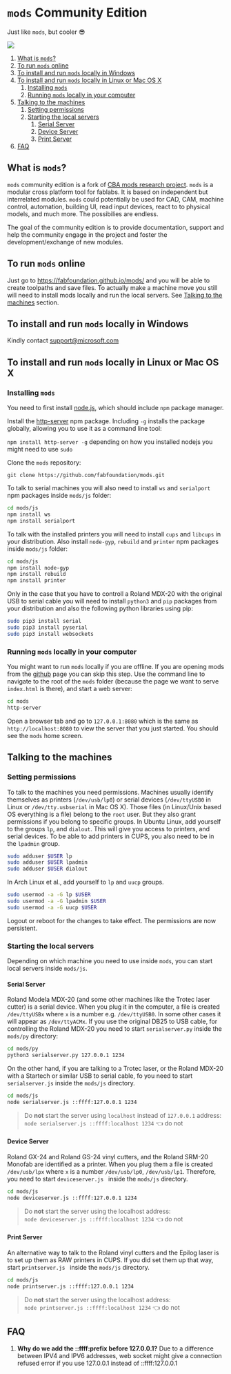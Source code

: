 # `mods` Community Edition

Just like `mods`, but cooler :sunglasses:

![](mods.png)

1. [What is `mods`?](#what-is-mods)
2. [To run `mods` online](#to-run-mods-online)
3. [To install and run `mods` locally in Windows](#to-install-and-run-mods-locally-in-windows)
4. [To install and run `mods` locally in Linux or Mac OS X](#to-install-and-run-mods-locally-in-linux-or-mac-os-x)
   1. [Installing `mods`](#installing-mods)
   2. [Running `mods` locally in your computer](#running-mods-locally-in-your-computer)
5. [Talking to the machines](#talking-to-the-machines)
   1. [Setting permissions](#setting-permissions)
   2. [Starting the local servers](#starting-the-local-servers)
      1. [Serial Server](#serial-server)
      2. [Device Server](#device-server)
      3. [Print Server](#print-server)
6. [FAQ](#faq)

## What is `mods`?

`mods` community edition is a fork of [CBA mods research project](https://gitlab.cba.mit.edu/pub/mods). `mods` is a modular cross platform tool for fablabs. It is based on independent but interrelated modules. `mods` could potentially be used for CAD, CAM, machine control, automation, building UI, read input devices, react to to physical models, and much more. The possibilies are endless.

The goal of the community edition is to provide documentation, support and help the community engage in the project and foster the development/exchange of new modules.

## To run `mods` online

Just go to https://fabfoundation.github.io/mods/ and you will be able to create toolpaths and save files. To actually make a machine move you still will need to install mods locally and run the local servers. See [Talking to the machines](#talking-to-the-machines) section.

## To install and run `mods` locally in Windows

Kindly contact support@microsoft.com

## To install and run `mods` locally in Linux or Mac OS X

### Installing `mods`

You need to first install [node.js](https://docs.npmjs.com/getting-started/installing-node), which should include `npm` package manager.

Install the [http-server](https://www.npmjs.com/package/http-server) npm package. Including `-g` installs the package globally, allowing you to use it as a command line tool:

`npm install http-server -g` depending on how you installed nodejs you might need to use `sudo`

Clone the `mods` repository:

`git clone https://github.com/fabfoundation/mods.git`

To talk to serial machines you will also need to install `ws` and `serialport` npm packages inside `mods/js` folder:

```bash
cd mods/js
npm install ws
npm install serialport
```

To talk with the installed printers you will need to install `cups` and `libcups` in your distribution. Also install `node-gyp`, `rebuild` and `printer` npm packages inside `mods/js` folder:

```bash
cd mods/js
npm install node-gyp
npm install rebuild
npm install printer
```

Only in the case that you have to controll a Roland MDX-20 with the original USB to serial cable you will need to install `python3` and `pip` packages from your distribution and also the following python libraries using pip:

```bash
sudo pip3 install serial
sudo pip3 install pyserial
sudo pip3 install websockets
```

### Running `mods` locally in your computer

You might want to run `mods` locally if you are offline. If you are opening mods from the [github](https://fabfoundation.github.io/mods/) page you can skip this step. Use the command line to navigate to the root of the `mods` folder (because the page we want to serve `index.html` is there), and start a web server:

```bash
cd mods
http-server
```

Open a browser tab and go to `127.0.0.1:8080` which is the same as `http://localhost:8080` to view the server that you just started. You should see the `mods` home screen.

## Talking to the machines

### Setting permissions

To talk to the machines you need permissions. Machines usually identify themselves as printers (`/dev/usb/lp0`) or serial devices (`/dev/ttyUSB0` in Linux or `/dev/tty.usbserial` in Mac OS X). Those files (in Linux/Unix based OS everything is a file) belong to the `root` user. But they also grant permissions if you belong to specific groups. In Ubuntu Linux, add yourself to the groups `lp`, and `dialout`. This will give you access to printers, and serial devices. To be able to add printers in CUPS, you also need to be in the `lpadmin` group.

```bash
sudo adduser $USER lp
sudo adduser $USER lpadmin
sudo adduser $USER dialout
```

In Arch Linux et al., add yourself to `lp` and `uucp` groups.

```bash
sudo usermod -a -G lp $USER
sudo usermod -a -G lpadmin $USER
sudo usermod -a -G uucp $USER
```

Logout or reboot for the changes to take effect. The permissions are now persistent.

### Starting the local servers

Depending on which machine you need to use inside `mods`, you can start local servers inside `mods/js`.

#### Serial Server

Roland Modela MDX-20 (and some other machines like the Trotec laser cutter) is a serial device. When you plug it in the computer, a file is created `/dev/ttyUSBx` where `x` is a number e.g. `/dev/ttyUSB0`. In some other cases it will appear as `/dev/ttyACMx`. If you use the original DB25 to USB cable, for controlling the Roland MDX-20 you need to start `serialserver.py` inside the `mods/py` directory:

```bash
cd mods/py
python3 serialserver.py 127.0.0.1 1234
```

On the other hand, if you are talking to a Trotec laser, or the Roland MDX-20 with a Startech or similar USB to serial cable, fo you need to start `serialserver.js` inside the `mods/js` directory.

```bash
cd mods/js
node serialserver.js ::ffff:127.0.0.1 1234
```

> Do **not** start the server using `localhost` instead of `127.0.0.1` address:  
`node serialserver.js ::ffff:localhost 1234` :point_left: do not

#### Device Server

Roland GX-24 and Roland GS-24 vinyl cutters, and the Roland SRM-20 Monofab are identified as a printer. When you plug them a file is created `/dev/usb/lpx` where `x` is a number `/dev/usb/lp0`, `/dev/usb/lp1`. Therefore, you need to start `deviceserver.js ` inside the `mods/js` directory.

```bash
cd mods/js
node deviceserver.js ::ffff:127.0.0.1 1234
```

> Do **not** start the server using the localhost address:  
`node deviceserver.js ::ffff:localhost 1234` :point_left: do not

#### Print Server

An alternative way to talk to the Roland vinyl cutters and the Epilog laser is to set up them as RAW printers in CUPS. If you did set them up that way, start `printserver.js ` inside the `mods/js` directory.

```bash
cd mods/js
node printserver.js ::ffff:127.0.0.1 1234
```

> Do **not** start the server using the localhost address:  
`node printserver.js ::ffff:localhost 1234` :point_left: do not

## FAQ

1. **Why do we add the ::ffff:prefix before 127.0.0.1?** Due to a difference between IPV4 and IPV6 addresses, web socket might give a connection refused error if you use 127.0.0.1 instead of ::ffff:127.0.0.1
